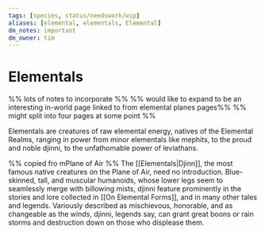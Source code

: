 ```yaml
---
tags: [species, status/needswork/wip]
aliases: [elemental, elementals, Elemental]
dm_notes: important
dm_owner: tim
---
```


# Elementals

%% lots of notes to incorporate %%
%% would like to expand to be an interesting in-world page linked to from elemental planes pages%%
%% might split into four pages at some point %%

Elementals are creatures of raw elemental energy, natives of the Elemental Realms, ranging in power from minor elementals like mephits, to the proud and noble djinni, to the unfathomable power of leviathans. 

%% copied fro mPlane of Air %%
The [[Elementals|Djinn]], the most famous native creatures on the Plane of Air, need no introduction. Blue-skinned, tall, and muscular humanoids, whose lower legs seem to seamlessly merge with billowing mists, djinni feature prominently in the stories and lore collected in [[On Elemental Forms]], and in many other tales and legends. Variously described as mischievous, honorable, and as changeable as the winds, djinni, legends say, can grant great boons or rain storms and destruction down on those who displease them. 